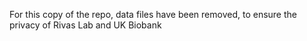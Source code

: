 For this copy of the repo, data files have been removed, to ensure the privacy of Rivas Lab and UK Biobank
